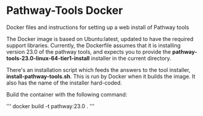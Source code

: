 # Pathway-Tools Docker

Docker files and instructions for setting up a web install of Pathway tools

The Docker image is based on Ubuntu:latest, updated to have the required support libraries. Currently, the Dockerfile assumes that it is installing version 23.0 of the pathway tools, and expects you to provide the **pathway-tools-23.0-linux-64-tier1-install** installer in the current directory.

There's an installation script which feeds the answers to the tool installer, **install-pathway-tools.sh**. This is run by Docker when it builds the image. It also has the name of the installer hard-coded.

Build the container with the following command:

'''
docker build -t pathway:23.0 .
'''
